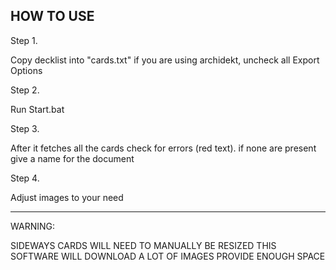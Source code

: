 HOW TO USE
----------

Step 1.
 
Copy decklist into "cards.txt"
if you are using archidekt, uncheck all
Export Options

Step 2.

Run Start.bat

Step 3.

After it fetches all the cards check for
errors (red text). if none are present give a name 
for the document

Step 4. 

Adjust images to your need

----------

WARNING:

SIDEWAYS CARDS WILL NEED TO MANUALLY BE RESIZED
THIS SOFTWARE WILL DOWNLOAD A LOT OF IMAGES 
PROVIDE ENOUGH SPACE